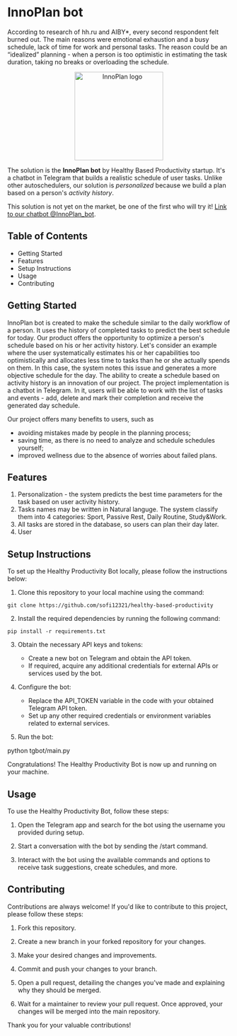 # **InnoPlan bot**

According to research of hh.ru and AIBY*, every second respondent felt burned out. The main reasons were emotional exhaustion and a busy schedule, lack of time for work and personal tasks. The reason could be an “idealized” planning - when a person is too optimistic in estimating the task duration, taking no breaks or overloading the schedule.

<p align="center">
    <img width="200" src="/static/logo.png" alt="InnoPlan logo">
</p>

The solution is the **InnoPlan bot** by Healthy Based Productivity startup. It's a chatbot in Telegram that builds a realistic schedule of user tasks. Unlike other autoschedulers, our solution is *personalized* because we build a plan based on a person's *activity history*.

This solution is not yet on the market, be one of the first who will try it! [Link to our chatbot @InnoPlan_bot](https://t.me/Innoplan_bot).

## Table of Contents

- Getting Started
- Features
- Setup Instructions
- Usage
- Contributing

## Getting Started

InnoPlan bot is created to make the schedule similar to the daily workflow of a person. It uses the history of completed tasks to predict the best schedule for today. 
Our product offers the opportunity to optimize a person's schedule based on his or her activity history.
Let's consider an example where the user systematically estimates his or her capabilities too optimistically and allocates less time to tasks than he or she actually spends on them. In this case, the system notes this issue and generates a more objective schedule for the day. The ability to create a schedule based on activity history is an innovation of our project.
The project implementation is a chatbot in Telegram. In it, users will be able to work with the list of tasks and events - add, delete and mark their completion and receive the generated day schedule.

Our project offers many benefits to users, such as
* avoiding mistakes made by people in the planning process;
* saving time, as there is no need to analyze and schedule schedules yourself;
* improved wellness due to the absence of worries about failed plans.

## Features
1. Personalization - the system predicts the best time parameters for the task based on user activity history.
2. Tasks names may be written in Natural languge. The system classify them into 4 categories: Sport, Passive Rest, Daily Routine, Study&Work.
3. All tasks are stored in the database, so users can plan their day later.
4. User 

## Setup Instructions

To set up the Healthy Productivity Bot locally, please follow the instructions below:

1. Clone this repository to your local machine using the command:
```
git clone https://github.com/sofi12321/healthy-based-productivity
```

2. Install the required dependencies by running the following command:
```
pip install -r requirements.txt
```

3. Obtain the necessary API keys and tokens:

   - Create a new bot on Telegram and obtain the API token.
   - If required, acquire any additional credentials for external APIs or services used by the bot.

4. Configure the bot:

   - Replace the API_TOKEN variable in the code with your obtained Telegram API token.
   - Set up any other required credentials or environment variables related to external services.

5. Run the bot:

python tgbot/main.py


Congratulations! The Healthy Productivity Bot is now up and running on your machine.

## Usage

To use the Healthy Productivity Bot, follow these steps:

1. Open the Telegram app and search for the bot using the username you provided during setup.

2. Start a conversation with the bot by sending the /start command.

3. Interact with the bot using the available commands and options to receive task suggestions, create schedules, and more.

## Contributing

Contributions are always welcome! If you'd like to contribute to this project, please follow these steps:

1. Fork this repository.

2. Create a new branch in your forked repository for your changes.

3. Make your desired changes and improvements.

4. Commit and push your changes to your branch.

5. Open a pull request, detailing the changes you've made and explaining why they should be merged.

6. Wait for a maintainer to review your pull request. Once approved, your changes will be merged into the main repository.

Thank you for your valuable contributions!
